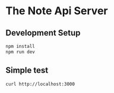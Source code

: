 # The Note Api Server

## Development Setup

```bash
npm install
npm run dev
```

## Simple test

```bash
curl http://localhost:3000
```
